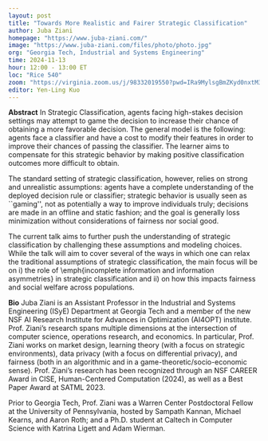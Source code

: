 ```yaml
---
layout: post
title: "Towards More Realistic and Fairer Strategic Classification"
author: Juba Ziani
homepage: "https://www.juba-ziani.com/"
image: "https://www.juba-ziani.com/files/photo/photo.jpg"
org: "Georgia Tech, Industrial and Systems Engineering"
time: 2024-11-13
hour: 12:00 - 13:00 ET
loc: "Rice 540"
zoom: "https://virginia.zoom.us/j/98332019550?pwd=IRa9MylsgBmZKyd0nxtM3bacNAFIoC.1"
editor: Yen-Ling Kuo
---
```


**Abstract**
In Strategic Classification, agents facing high-stakes decision settings may attempt to game the decision to increase their chance of obtaining a more favorable decision. The general model is the following: agents face a classifier and have a cost to modify their features in order to improve their chances of passing the classifier. The learner aims to compensate for this strategic behavior by making positive classification outcomes more difficult to obtain.

The standard setting of strategic classification, however, relies on strong and unrealistic assumptions: agents have a complete understanding of the deployed decision rule or classifier; strategic behavior is usually seen as ``gaming'', not as potentially a way to improve individuals truly; decisions are made in an offline and static fashion; and the goal is generally loss minimization without considerations of fairness nor social good.

The current talk aims to further push the understanding of strategic classification by challenging these assumptions and modeling choices. While the talk will aim to cover several of the ways in which one can relax the traditional assumptions of strategic classification, the main focus will be on i) the role of \emph{incomplete information and information asymmetries} in strategic classification and ii) on how this impacts fairness and social welfare across populations.

**Bio**
Juba Ziani is an Assistant Professor in the Industrial and Systems Engineering (ISyE) Department at Georgia Tech and a member of the new NSF AI Research Institute for Advances in Optimization (AI4OPT) institute. Prof. Ziani’s research spans multiple dimensions at the intersection of computer science, operations research, and economics. In particular, Prof. Ziani works on market design, learning theory (with a focus on strategic environments), data privacy (with a focus on differential privacy), and fairness (both in an algorithmic and in a game-theoretic/socio-economic sense). Prof. Ziani’s research has been recognized through an NSF CAREER Award in CISE, Human-Centered Computation (2024), as well as a Best Paper Award at SATML 2023.

Prior to Georgia Tech, Prof. Ziani was a Warren Center Postdoctoral Fellow at the University of Pennsylvania, hosted by Sampath Kannan, Michael Kearns, and Aaron Roth; and a Ph.D. student at Caltech in Computer Science with Katrina Ligett and Adam Wierman.

